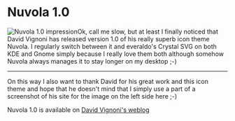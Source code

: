 # Nuvola 1.0

<p><img src="http://www.zerokspot.com/uploads/nuvola10.jpg" alt="Nuvola 1.0 impression" class="left"/>Ok, call me slow, but at least I finally noticed that David Vignoni has released version 1.0 of his really superb icon theme Nuvola. I regularly switch between it and everaldo's Crystal SVG on both KDE and Gnome simply because I really love them both although somehow Nuvola always manages it to stay longer on my desktop ;-)</p>

-------------------------------



<p>On this way I also want to thank David for his great work and this icon theme and hope that he doesn't mind that I simply use a part of a screenshot of his site for the image on the left side here ;-)</p>



<p>Nuvola 1.0 is available on <a href="http://www.icon-king.com/index.php?p=23">David Vignoni's weblog</a></p>

